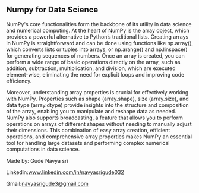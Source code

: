 ## Numpy for Data Science
NumPy's core functionalities form the backbone of its utility in data science and numerical computing. At the heart of NumPy is the array object, which provides a powerful alternative to Python’s traditional lists. Creating arrays in NumPy is straightforward and can be done using functions like np.array(), which converts lists or tuples into arrays, or np.arange() and np.linspace() for generating sequences of numbers. Once an array is created, you can perform a wide range of basic operations directly on the array, such as addition, subtraction, multiplication, and division, which are executed element-wise, eliminating the need for explicit loops and improving code efficiency.

Moreover, understanding array properties is crucial for effectively working with NumPy. Properties such as shape (array.shape), size (array.size), and data type (array.dtype) provide insights into the structure and composition of the array, enabling you to manipulate and reshape data as needed. NumPy also supports broadcasting, a feature that allows you to perform operations on arrays of different shapes without needing to manually adjust their dimensions. This combination of easy array creation, efficient operations, and comprehensive array properties makes NumPy an essential tool for handling large datasets and performing complex numerical computations in data science.


Made by:
Gude Navya sri 

Linkedin:www.linkedin.com/in/navyasrigude032

Gmail:navyasrigude3@gmail.com





